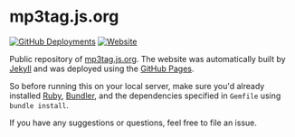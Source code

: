 
# mp3tag.js.org

[![GitHub Deployments](https://img.shields.io/github/deployments/eidoriantan/mp3tag.js/github-pages)](https://github.com/eidoriantan/mp3tag.js/deployments)
[![Website](https://img.shields.io/website?url=https%3A%2F%2Fmp3tag.js.org)](https://mp3tag.js.org)

Public repository of [mp3tag.js.org][homepage]. The website was automatically
built by [Jekyll][jekyll] and was deployed using the [GitHub Pages][gh-pages].

So before running this on your local server, make sure you'd already installed
[Ruby](https://www.ruby-lang.org/), [Bundler](https://bundler.io/), and the
dependencies specified in `Gemfile` using `bundle install`.

If you have any suggestions or questions, feel free to file an issue.

[homepage]: https://mp3tag.js.org
[jekyll]: https://jekyllrb.com
[gh-pages]: https://pages.github.com
